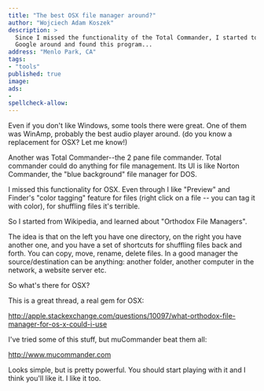 ```yaml
---
title: "The best OSX file manager around?"
author: "Wojciech Adam Koszek"
description: >
  Since I missed the functionality of the Total Commander, I started to
  Google around and found this program...
address: "Menlo Park, CA"
tags:
- "tools"
published: true
image: 
ads:
-
spellcheck-allow:
---
```


Even if you don't like Windows, some tools there were great. One of them was
WinAmp, probably the best audio player around. (do you know a replacement
for OSX? Let me know!)

Another was Total Commander--the 2 pane file commander. Total commander
could do anything for file management. Its UI is like Norton Commander, the
"blue background" file manager for DOS.

I missed this functionality for OSX. Even through I like "Preview" and
Finder's "color tagging" feature for files (right click on a file -- you can
tag it with color), for shuffling files it's terrible.

So I started from Wikipedia, and learned about "Orthodox File Managers".

The idea is that on the left you have one directory, on the right you have
another one, and you have a set of shortcuts for shuffling files back and
forth. You can copy, move, rename, delete files. In a good manager the
source/destination can be anything: another folder, another computer in the
network, a website server etc.

So what's there for OSX?

This is a great thread, a real gem for OSX:

http://apple.stackexchange.com/questions/10097/what-orthodox-file-manager-for-os-x-could-i-use

I've tried some of this stuff, but muCommander beat them all:

http://www.mucommander.com

Looks simple, but is pretty powerful. You should start playing with it and I
think you'll like it. I like it too.
